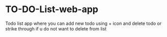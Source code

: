 # TO-DO-List-web-app
Todo list app where you can add new todo using + icon and delete todo or strike through if u do not want to delete from list
